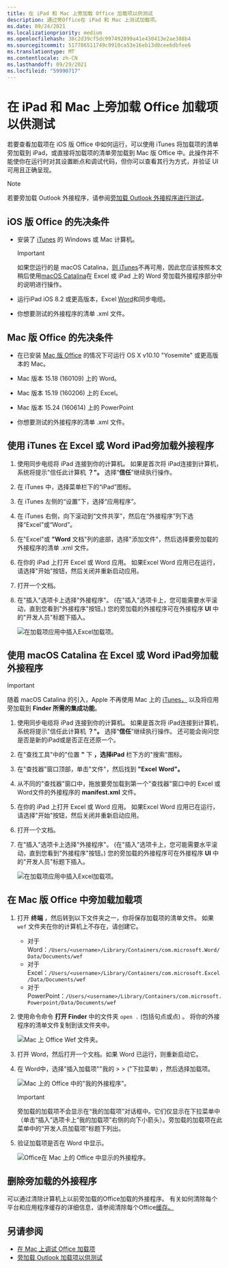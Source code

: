 ```yaml
---
title: 在 iPad 和 Mac 上旁加载 Office 加载项以供测试
description: 通过旁Office在 iPad 和 Mac 上测试加载项。
ms.date: 09/24/2021
ms.localizationpriority: medium
ms.openlocfilehash: 38c2d39cf5dc997492899a41e430413e2ae388b4
ms.sourcegitcommit: 517786511749c9910ca53e16eb13d0cee6dbfee6
ms.translationtype: MT
ms.contentlocale: zh-CN
ms.lasthandoff: 09/29/2021
ms.locfileid: "59990717"
---
```

# <a name="sideload-office-add-ins-on-ipad-and-mac-for-testing"></a>在 iPad 和 Mac 上旁加载 Office 加载项以供测试

若要查看加载项在 iOS 版 Office 中如何运行，可以使用 iTunes 将加载项的清单旁加载到 iPad，或直接将加载项的清单旁加载到 Mac 版 Office 中。此操作并不能使你在运行时对其设置断点和调试代码，但你可以查看其行为方式，并验证 UI 可用且正确呈现。

> [!NOTE]
> 若要旁加载 Outlook 外接程序，请参阅[旁加载 Outlook 外接程序进行测试](../outlook/sideload-outlook-add-ins-for-testing.md)。

## <a name="prerequisites-for-office-on-ios"></a>iOS 版 Office 的先决条件

- 安装了 [iTunes](https://www.apple.com/itunes/download/) 的 Windows 或 Mac 计算机。
  > [!IMPORTANT]
  > 如果您运行的是 macOS Catalina，[则 iTunes](https://support.apple.com/HT210200)不再可用，因此您应该按照本文稍后使用[macOS Catalina](#sideload-an-add-in-on-excel-or-word-on-ipad-using-macos-catalina)在 Excel 或 iPad 上的 Word 旁加载外接程序部分中的说明进行操作。

- 运行iPad iOS 8.2 或更高版本，Excel [](https://apps.apple.com/app/microsoft-excel/id586683407) [Word](https://apps.apple.com/app/microsoft-word/id586447913)和同步电缆。

- 你想要测试的外接程序的清单 .xml 文件。

## <a name="prerequisites-for-office-on-mac"></a>Mac 版 Office 的先决条件

- 在已安装 [Mac 版 Office](https://products.office.com/buy/compare-microsoft-office-products?tab=omac) 的情况下可运行 OS X v10.10 "Yosemite" 或更高版本的 Mac。

- Mac 版本 15.18 (160109) 上的 Word。

- Mac 版本 15.19 (160206) 上的 Excel。

- Mac 版本 15.24 (160614) 上的 PowerPoint

- 你想要测试的外接程序的清单 .xml 文件。

## <a name="sideload-an-add-in-on-excel-or-word-on-ipad-using-itunes"></a>使用 iTunes 在 Excel 或 Word iPad旁加载外接程序

1. 使用同步电缆将 iPad 连接到你的计算机。 如果是首次将 iPad连接到计算机，系统将提示"信任此计算机 **？"。** 选择“**信任**”继续执行操作。

2. 在 iTunes 中，选择菜单栏下的“iPad”图标。

3. 在 iTunes 左侧的“设置”下，选择“应用程序”。

4. 在 iTunes 右侧，向下滚动到“文件共享”，然后在“外接程序”列下选择“Excel”或“Word”。

5. 在"Excel"或 **"Word** 文档"列的底部，选择"添加文件"，然后选择要旁加载的外接程序的清单 .xml 文件。

6. 在你的 iPad 上打开 Excel 或 Word 应用。 如果Excel Word 应用已在运行，请选择"开始"按钮，然后关闭并重新启动应用。

7. 打开一个文档。

8. 在"插入"选项卡上选择"外接程序"。 (在"插入"选项卡上，您可能需要水平滚动，直到您看到"外接程序"按钮。) 您的旁加载的外接程序可在外接程序 **UI** 中的"开发人员"标题下插入。  

    ![在加载项应用中插入Excel加载项。](../images/excel-insert-add-in.png)

## <a name="sideload-an-add-in-on-excel-or-word-on-ipad-using-macos-catalina"></a>使用 macOS Catalina 在 Excel 或 Word iPad旁加载外接程序

> [!IMPORTANT]
> 随着 macOS Catalina 的引入，Apple 不再使用 Mac 上的 [iTunes，](https://support.apple.com/HT210200) 以及将应用旁加载到 **Finder 所需的集成功能**。

1. 使用同步电缆将 iPad 连接到你的计算机。 如果是首次将 iPad连接到计算机，系统将提示"信任此计算机 **？"。** 选择“**信任**”继续执行操作。 还可能会询问您是否是新的iPad或是否正在还原一个。

2. 在"查找工具"中的"位置 **"** 下 **，选择iPad** 栏下方的"搜索"图标。

3. 在"查找器"窗口顶部，单击"文件"，然后找到 **"Excel** **Word"。**

4. 从不同的"查找器"窗口中，拖放要旁加载到第一个"查找器"窗口中的 Excel 或 Word文件的外接程序的 **manifest.xml** 文件。

5. 在你的 iPad 上打开 Excel 或 Word 应用。 如果Excel Word 应用已在运行，请选择"开始"按钮，然后关闭并重新启动应用。

6. 打开一个文档。

7. 在"插入"选项卡上选择"外接程序"。 (在"插入"选项卡上，您可能需要水平滚动，直到您看到"外接程序"按钮。) 您的旁加载的外接程序可在外接程序 **UI** 中的"开发人员"标题下插入。  

    ![在加载项应用中插入Excel加载项。](../images/excel-insert-add-in.png)

## <a name="sideload-an-add-in-in-office-on-mac"></a>在 Mac 版 Office 中旁加载加载项

1. 打开 **终端** ，然后转到以下文件夹之一，你将保存加载项的清单文件。 如果 `wef` 文件夹在你的计算机上不存在，请创建它。

    - 对于 Word：`/Users/<username>/Library/Containers/com.microsoft.Word/Data/Documents/wef`
    - 对于 Excel：`/Users/<username>/Library/Containers/com.microsoft.Excel/Data/Documents/wef`
    - 对于 PowerPoint：`/Users/<username>/Library/Containers/com.microsoft.Powerpoint/Data/Documents/wef`

2. 使用命令命令 **打开 Finder** 中的文件夹 `open .` (包括句点或点) 。 将你的外接程序的清单文件复制到该文件夹中。

    ![Mac 上 Office Wef 文件夹。](../images/all-my-files.png)

3. 打开 Word，然后打开一个文档。如果 Word 已运行，则重新启动它。

4. 在 Word中，选择"插入加载项""我的  >    >   ("下拉菜单) ，然后选择加载项。

    ![Mac 上的 Office 中的"我的外接程序"。](../images/my-add-ins-wikipedia.png)

    > [!IMPORTANT]
    > 旁加载的加载项不会显示在“我的加载项”对话框中。它们仅显示在下拉菜单中（单击“插入”选项卡上“我的加载项”右侧的向下小箭头）。旁加载的加载项在此菜单中的“开发人员加载项”标题下列出。

5. 验证加载项是否在 Word 中显示。

    ![Office在 Mac 上的 Office 中显示的外接程序。](../images/lorem-ipsum-wikipedia.png)

## <a name="remove-a-sideloaded-add-in"></a>删除旁加载的外接程序

可以通过清除计算机上以前旁加载的Office加载的外接程序。 有关如何清除每个平台和应用程序缓存的详细信息，请参阅清除每个Office[缓存。](clear-cache.md)

## <a name="see-also"></a>另请参阅

- [在 Mac 上调试 Office 加载项](debug-office-add-ins-on-ipad-and-mac.md)
- [旁加载 Outlook 加载项以供测试](../outlook/sideload-outlook-add-ins-for-testing.md)
